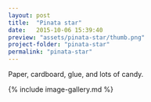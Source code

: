 ```yaml
---
layout: post
title:  "Pinata star"
date:   2015-10-06 15:39:40
preview: "assets/pinata-star/thumb.png"
project-folder: "pinata-star"
permalink: "pinata-star"
---
```


Paper, cardboard, glue, and lots of candy.

{% include image-gallery.md %}
